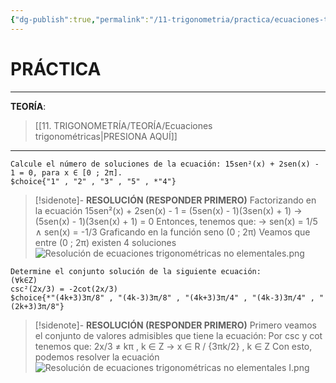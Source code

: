 ```yaml
---
{"dg-publish":true,"permalink":"/11-trigonometria/practica/ecuaciones-trigonometricas/","tags":["Trigonometría","Álgebra","Práctica"]}
---
```


# PRÁCTICA
---
**TEORÍA**:
>[[11. TRIGONOMETRÍA/TEORÍA/Ecuaciones trigonométricas\|PRESIONA AQUÍ]]

---

```exercise
Calcule el número de soluciones de la ecuación: 15sen²(x) + 2sen(x) - 1 = 0, para x ∈ [0 ; 2π].
$choice{"1" , "2" , "3" , "5" , *"4"}
```

>[!sidenote]- **RESOLUCIÓN (RESPONDER PRIMERO)** 
Factorizando en la ecuación
15sen²(x) + 2sen(x) - 1 = (5sen(x) - 1)(3sen(x) + 1)
→ (5sen(x) - 1)(3sen(x) + 1) = 0
Entonces, tenemos que:
→ sen(x) = 1/5 ∧ sen(x) = -1/3
Graficando en la función seno (0 ; 2π)
Veamos que entre (0 ; 2π) existen 4 soluciones
![Resolución de ecuaciones trigonométricas no elementales.png](/img/user/1.%20ELEMENTOS%20GR%C3%81FICOS/Resoluci%C3%B3n%20de%20ecuaciones%20trigonom%C3%A9tricas%20no%20elementales.png)

```exercise
Determine el conjunto solución de la siguiente ecuación:
(∀k∈Z)
csc²(2x/3) = -2cot(2x/3)
$choice{*"(4k+3)3π/8" , "(4k-3)3π/8" , "(4k+3)3π/4" , "(4k-3)3π/4" , "(2k+3)3π/8"}
```

>[!sidenote]- **RESOLUCIÓN (RESPONDER PRIMERO)** 
Primero veamos el conjunto de valores  admisibles que tiene la ecuación:
Por csc y cot tenemos que: 2x/3 ≠ kπ , k ∈ Z → x ∈ R / {3πk/2} , k ∈ Z
Con esto, podemos resolver la ecuación
![Resolución de ecuaciones trigonométricas no elementales I.png](/img/user/1.%20ELEMENTOS%20GR%C3%81FICOS/Resoluci%C3%B3n%20de%20ecuaciones%20trigonom%C3%A9tricas%20no%20elementales%20I.png)